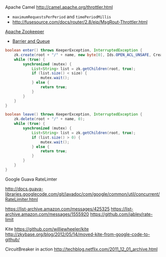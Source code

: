 Apache Camel http://camel.apache.org/throttler.html

* `maximumRequestsPerPeriod` and `timePeriodMillis`
* http://fusesource.com/docs/router/2.8/eip/MsgRout-Throttler.html

[Apache Zookeeper](http://zookeeper.apache.org/doc/r3.4.5/)

* [Barrier and Queue](http://zookeeper.apache.org/doc/r3.4.5/zookeeperTutorial.html)

```java
boolean enter() throws KeeperException, InterruptedException {
    zk.create(root + "/" + name, new byte[0], Ids.OPEN_ACL_UNSAFE, CreateMode.EPHEMERAL_SEQUENTIAL);
    while (true) {
        synchronized (mutex) {
            List<String> list = zk.getChildren(root, true);
            if (list.size() < size) {
                mutex.wait();
            } else {
                return true;
            }
        }
    }
}

boolean leave() throws KeeperException, InterruptedException {
    zk.delete(root + "/" + name, 0);
    while (true) {
        synchronized (mutex) {
            List<String> list = zk.getChildren(root, true);
            if (list.size() > 0) {
                mutex.wait();
            } else {
                return true;
            }
        }
    }
}
```

Google Guava RateLimter

http://docs.guava-libraries.googlecode.com/git/javadoc/com/google/common/util/concurrent/RateLimiter.html

https://list-archive.amazon.com/messages/425325
https://list-archive.amazon.com/messages/1555920
https://github.com/jabley/rate-limit

Kite https://github.com/williewheeler/kite
http://zkybase.org/blog/2012/05/14/moved-kite-from-google-code-to-github/

CircuitBreaker in action http://techblog.netflix.com/2011_12_01_archive.html


